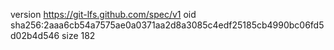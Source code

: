 version https://git-lfs.github.com/spec/v1
oid sha256:2aaa6cb54a7575ae0a0371aa2d8a3085c4edf25185cb4990bc06fd5d02b4d546
size 182
